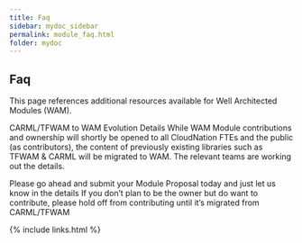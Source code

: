 ```yaml
---
title: Faq
sidebar: mydoc_sidebar
permalink: module_faq.html
folder: mydoc
---
```


## Faq
This page references additional resources available for Well Architected Modules (WAM).

CARML/TFWAM to WAM Evolution Details
While WAM Module contributions and ownership will shortly be opened to all CloudNation FTEs and the public (as contributors), the content of previously existing libraries such as TFWAM & CARML will be migrated to WAM. The relevant teams are working out the details.

Please go ahead and submit your Module Proposal today and just let us know in the details
If you don’t plan to be the owner but do want to contribute, please hold off from contributing until it’s migrated from CARML/TFWAM

{% include links.html %}
